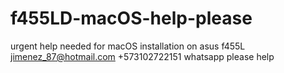 # f455LD-macOS-help-please
urgent help needed for macOS installation on asus f455L
jimenez_87@hotmail.com +573102722151 whatsapp please help
